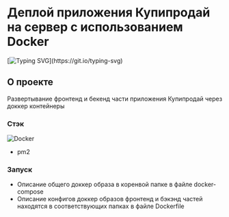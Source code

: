 # Деплой приложения Купипродай на сервер с использованием Docker

[![Typing SVG](https://readme-typing-svg.demolab.com?font=Fira+Code&pause=1000&random=false&width=600&height=60&lines=%D0%9F%D0%BE%D0%B6%D0%B5%D0%BB%D0%B0%D0%B9+%D1%81%D0%B5%D0%B1%D0%B5%2C+%D0%BF%D0%BE%D0%BC%D0%BE%D0%B3%D0%B8+%D0%B8%D1%81%D0%BF%D0%BE%D0%BB%D0%BD%D0%B8%D1%82%D1%8C+%D0%BC%D0%B5%D1%87%D1%82%D1%83+%D0%B4%D1%80%D1%83%D0%B3%D0%BE%D0%BC%D1%83!)](https://git.io/typing-svg)

## О проекте

Развертывание фронтенд и бекенд части приложения Купипродай через доккер контейнеры


### Стэк
![Docker](https://img.shields.io/badge/docker-%230db7ed.svg?style=for-the-badge&logo=docker&logoColor=white)
- pm2
  
### Запуск

- Описание общего доккер образа в коренвой папке в файле docker-compose
- Описание конфигов доккер образов фронтенд и бэкэнд частей находятся в соответствующих папках в файле Dockerfile 


